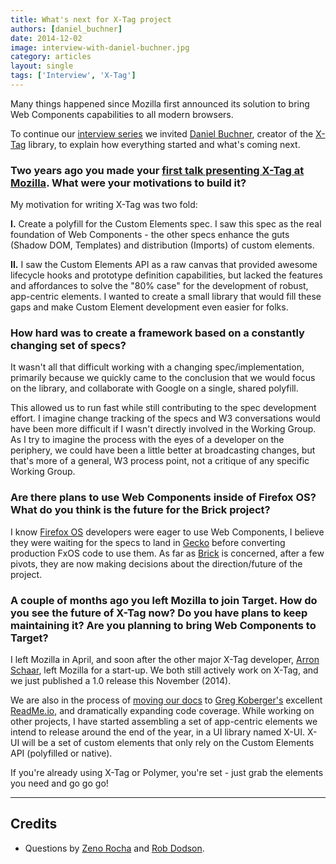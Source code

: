 ```yaml
---
title: What's next for X-Tag project
authors: [daniel_buchner]
date: 2014-12-02
image: interview-with-daniel-buchner.jpg
category: articles
layout: single
tags: ['Interview', 'X-Tag']
---
```


Many things happened since Mozilla first announced its solution to bring Web
Components capabilities to all modern browsers.

To continue our [interview series](/tags/interview) we invited
[Daniel Buchner](http://www.backalleycoder.com/), creator of the [X-Tag](http://x-tags.org/)
library, to explain how everything started and what's coming next.

<!-- Excerpt -->

### Two years ago you made your [first talk presenting X-Tag at Mozilla](https://air.allizom.org/x-tags/). What were your motivations to build it?

My motivation for writing X-Tag was two fold:

**I.** Create a polyfill for the Custom Elements spec. I saw this spec as the real
foundation of Web Components - the other specs enhance the guts (Shadow DOM,
Templates) and distribution (Imports) of custom elements.

**II.** I saw the Custom Elements API as a raw canvas that provided awesome lifecycle
hooks and prototype definition capabilities, but lacked the features and
affordances to solve the "80% case" for the development of robust, app-centric
elements. I wanted to create a small library that would fill these gaps and make
Custom Element development even easier for folks.

### How hard was to create a framework based on a constantly changing set of specs?

It wasn't all that difficult working with a changing spec/implementation,
primarily because we quickly came to the conclusion that we would focus on the
library, and collaborate with Google on a single, shared polyfill.

This allowed us to run fast while still contributing to the spec development
effort. I imagine change tracking of the specs and W3 conversations would have
been more difficult if I wasn't directly involved in the Working Group. As I try
to imagine the process with the eyes of a developer on the periphery, we could
have been a little better at broadcasting changes, but that's more of a general,
W3 process point, not a critique of any specific Working Group.

### Are there plans to use Web Components inside of Firefox OS? What do you think is the future for the Brick project?

I know [Firefox OS](https://www.mozilla.org/en-US/firefox/os/) developers were
eager to use Web Components, I believe they were waiting for the specs to land
in [Gecko](https://developer.mozilla.org/en-US/docs/Mozilla/Gecko) before
converting production FxOS code to use them. As far as [Brick](http://brick.mozilla.io/)
is concerned, after a few pivots, they are now making decisions about the
direction/future of the project.

### A couple of months ago you left Mozilla to join Target. How do you see the future of X-Tag now? Do you have plans to keep maintaining it? Are you planning to bring Web Components to Target?

I left Mozilla in April, and soon after the other major X-Tag developer,
[Arron Schaar](https://twitter.com/arronschaar), left Mozilla for a start-up.
We both still actively work on X-Tag, and we just published a 1.0 release
this November (2014).

We are also in the process of [moving our docs](http://x-tag.readme.io/v1.0/docs)
to [Greg Koberger's](https://twitter.com/gkoberger) excellent
[ReadMe.io](https://readme.io/), and dramatically expanding code coverage.
While working on other projects, I have started assembling a set of app-centric
elements we intend to release around the end of the year, in a UI library named
X-UI. X-UI will be a set of custom elements that only rely on the Custom
Elements API (polyfilled or native).

If you're already using X-Tag or Polymer, you're set - just grab the elements
you need and go go go!

---

## Credits

* Questions by [Zeno Rocha](https://twitter.com/zenorocha) and [Rob Dodson](https://twitter.com/rob_dodson).

